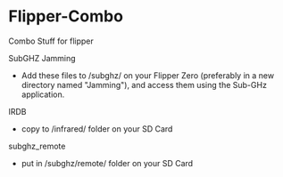 # Flipper-Combo
Combo Stuff for flipper

SubGHZ Jamming
- Add these files to /subghz/ on your Flipper Zero (preferably in a new directory named "Jamming"), and access them using the Sub-GHz application.

IRDB
- copy to /infrared/ folder on your SD Card


subghz_remote

- put in /subghz/remote/ folder on your SD Card

